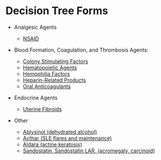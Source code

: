 # Decision Tree Forms

- Analgesic Agents
  - [NSAID](link)

- Blood Formation, Coagulation, and Thrombosis Agents:
  - [Colony Stimulating Factors](link)
  - [Hematopoietic Agents](link)
  - [Hemophilia Factors](link)
  - [Heparin-Related Products](link)
  - [Oral Anticoagulants](link)

- Endocrine Agents
  - [Uterine Fibroids](link)

- Other
  - [Ablysinol (dehydrated alcohol)](link)
  - [Acthar (SLE flares and maintenance)](link)
  - [Aldara (actine keratosis)](link)
  - [Sandostatin, Sandostatin LAR, (acromegaly, carcinoid)](link)
